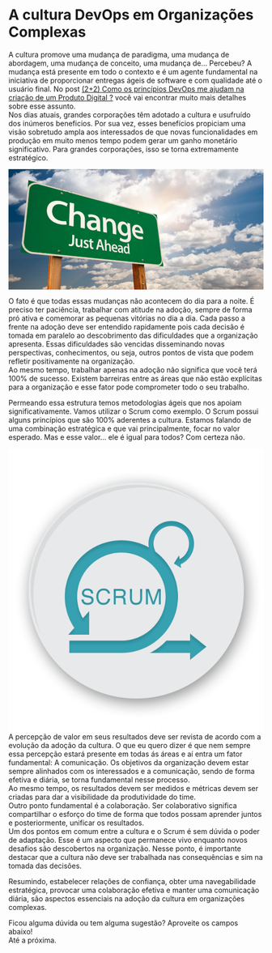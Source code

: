 # A cultura DevOps em Organizações Complexas

A cultura promove uma mudança de paradigma, uma mudança de abordagem, uma mudança de conceito, uma mudança de... Percebeu? A mudança está presente em todo o contexto e é um agente fundamental na iniciativa de proporcionar entregas ágeis de software e com qualidade até o usuário final. No post [(2+2) Como os princípios DevOps me ajudam na criação de um Produto Digital ?](http://blog.concretesolutions.com.br/2016/05/devops-produto-digital/) você vai encontrar muito mais detalhes sobre esse assunto.<br />
Nos dias atuais, grandes corporações têm adotado a cultura e usufruído dos inúmeros beneficios. Por sua vez, esses benefícios propiciam uma visão sobretudo ampla aos interessados de que novas funcionalidades em produção em muito menos tempo podem gerar um ganho monetário significativo. Para grandes corporações, isso se torna extremamente estratégico.<br />

<img align="center" src="change-ahead-website-1024x484.jpg">
<br />

O fato é que todas essas mudanças não acontecem do dia para a noite. É preciso ter paciência, trabalhar com atitude na adoção, sempre de forma pró ativa e comemorar as pequenas vitórias no dia a dia. Cada passo a frente na adoção deve ser entendido rapidamente pois cada decisão é tomada em paralelo ao descobrimento das dificuldades que a organização apresenta. Essas dificuldades são vencidas disseminando novas perspectivas, conhecimentos, ou seja, outros pontos de vista que podem refletir positivamente na organização.<br />
Ao mesmo tempo, trabalhar apenas na adoção não significa que você terá 100% de sucesso. Existem barreiras entre as áreas que não estão explícitas para a organização e esse fator pode comprometer todo o seu trabalho.<br />

Permeando essa estrutura temos metodologias ágeis que nos apoiam significativamente. Vamos utilizar o Scrum como exemplo. O Scrum possui alguns princípios que são 100% aderentes a cultura. Estamos falando de uma combinação estratégica e que vai principalmente, focar no valor esperado. Mas e esse valor... ele é igual para todos? Com certeza não.

<img align="left" src="content_scrum.png">

A percepção de valor em seus resultados deve ser revista de acordo com a evolução da adoção da cultura. O que eu quero dizer é que nem sempre essa percepção estará presente em todas ás áreas e aí entra um fator fundamental: A comunicação.
Os objetivos da organização devem estar sempre alinhados com os interessados e a comunicação, sendo de forma efetiva e diária, se torna fundamental nesse processo.<br />
Ao mesmo tempo, os resultados devem ser medidos e métricas devem ser criadas para dar a visibilidade da produtividade do time.<br />
Outro ponto fundamental é a colaboração. Ser colaborativo significa compartilhar o esforço do time de forma que todos possam aprender juntos e posteriormente, unificar os resultados.<br />
Um dos pontos em comum entre a cultura e o Scrum é sem dúvida o poder de adaptação. Esse é um aspecto que permanece vivo enquanto novos desafios são descobertos na organização. Nesse ponto, é importante destacar que a cultura não deve ser trabalhada nas consequências e sim na tomada das decisões.

Resumindo, estabelecer relações de confiança, obter uma navegabilidade estratégica, provocar uma colaboração efetiva e manter uma comunicação diária, são aspectos essenciais na adoção da cultura em organizações complexas.

Ficou alguma dúvida ou tem alguma sugestão? Aproveite os campos abaixo!  
Até a próxima.
